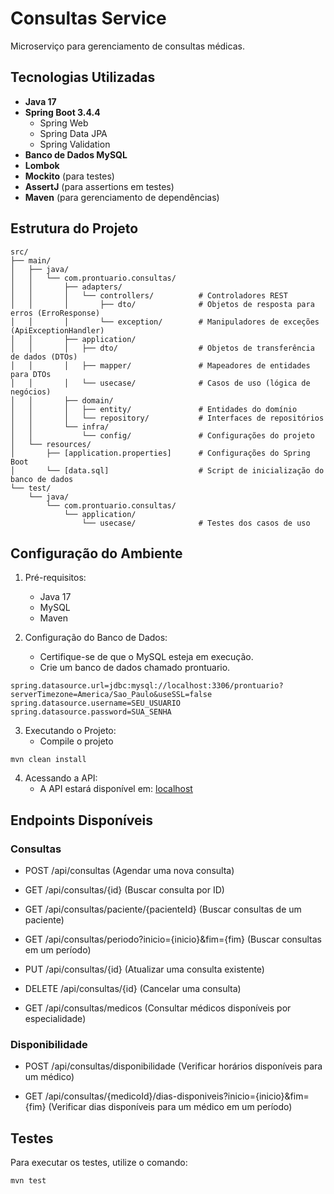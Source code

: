 # Consultas Service

Microserviço para gerenciamento de consultas médicas.

## Tecnologias Utilizadas

- **Java 17**
- **Spring Boot 3.4.4**
  - Spring Web
  - Spring Data JPA
  - Spring Validation
- **Banco de Dados MySQL**
- **Lombok**
- **Mockito** (para testes)
- **AssertJ** (para assertions em testes)
- **Maven** (para gerenciamento de dependências)

## Estrutura do Projeto

```plaintext
src/
├── main/
│   ├── java/
│   │   └── com.prontuario.consultas/
│   │       ├── adapters/
│   │       │   └── controllers/          # Controladores REST
│   │       │       ├── dto/              # Objetos de resposta para erros (ErroResponse)
│   │       │       └── exception/        # Manipuladores de exceções (ApiExceptionHandler)
│   │       ├── application/
│   │       │   ├── dto/                  # Objetos de transferência de dados (DTOs)
│   │       │   ├── mapper/               # Mapeadores de entidades para DTOs
│   │       │   └── usecase/              # Casos de uso (lógica de negócios)
│   │       ├── domain/
│   │       │   ├── entity/               # Entidades do domínio
│   │       │   └── repository/           # Interfaces de repositórios
│   │       └── infra/
│   │           └── config/               # Configurações do projeto
│   └── resources/
│       ├── [application.properties]      # Configurações do Spring Boot
│       └── [data.sql]                    # Script de inicialização do banco de dados
└── test/
    └── java/
        └── com.prontuario.consultas/
            └── application/
                └── usecase/              # Testes dos casos de uso
```

## Configuração do Ambiente

1. Pré-requisitos:
   - Java 17
   - MySQL
   - Maven
    
2. Configuração do Banco de Dados:
    - Certifique-se de que o MySQL esteja em execução.
    - Crie um banco de dados chamado prontuario.

```plaintext
spring.datasource.url=jdbc:mysql://localhost:3306/prontuario?serverTimezone=America/Sao_Paulo&useSSL=false
spring.datasource.username=SEU_USUARIO
spring.datasource.password=SUA_SENHA
```
3. Executando o Projeto:
   - Compile o projeto

```plaintext
mvn clean install
```

4. Acessando a API:
   - A API estará disponível em: [localhost](http://localhost:8080/api/consultas)

## Endpoints Disponíveis

### Consultas

  - POST /api/consultas (Agendar uma nova consulta)

  - GET /api/consultas/{id} (Buscar consulta por ID)

  - GET /api/consultas/paciente/{pacienteId} (Buscar consultas de um paciente)

  - GET /api/consultas/periodo?inicio={inicio}&fim={fim} (Buscar consultas em um período)

  - PUT /api/consultas/{id} (Atualizar uma consulta existente)

  - DELETE /api/consultas/{id} (Cancelar uma consulta)

  - GET /api/consultas/medicos (Consultar médicos disponíveis por especialidade)

### Disponibilidade

  - POST /api/consultas/disponibilidade (Verificar horários disponíveis para um médico)

  - GET /api/consultas/{medicoId}/dias-disponiveis?inicio={inicio}&fim={fim} (Verificar dias disponíveis para um médico em um período)

## Testes

Para executar os testes, utilize o comando:

```plaintext
mvn test
```

